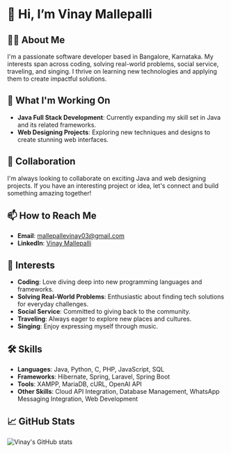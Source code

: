 # 👋 Hi, I’m Vinay Mallepalli

## 👨‍💻 About Me
I'm a passionate software developer based in Bangalore, Karnataka. My interests span across coding, solving real-world problems, social service, traveling, and singing. I thrive on learning new technologies and applying them to create impactful solutions.

## 🚀 What I'm Working On
- **Java Full Stack Development**: Currently expanding my skill set in Java and its related frameworks.
- **Web Designing Projects**: Exploring new techniques and designs to create stunning web interfaces.

## 💼 Collaboration
I'm always looking to collaborate on exciting Java and web designing projects. If you have an interesting project or idea, let's connect and build something amazing together!

## 📫 How to Reach Me
- **Email**: [mallepallevinay03@gmail.com](mailto:mallepallevinay03@gmail.com)
- **LinkedIn**: [Vinay Mallepalli](https://www.linkedin.com/in/vinay-mallepalli/)


## 🌟 Interests
- **Coding**: Love diving deep into new programming languages and frameworks.
- **Solving Real-World Problems**: Enthusiastic about finding tech solutions for everyday challenges.
- **Social Service**: Committed to giving back to the community.
- **Traveling**: Always eager to explore new places and cultures.
- **Singing**: Enjoy expressing myself through music.

## 🛠️ Skills
- **Languages**: Java, Python, C, PHP, JavaScript, SQL
- **Frameworks**: Hibernate, Spring, Laravel, Spring Boot
- **Tools**: XAMPP, MariaDB, cURL, OpenAI API
- **Other Skills**: Cloud API Integration, Database Management, WhatsApp Messaging Integration, Web Development

## 📈 GitHub Stats
![Vinay's GitHub stats](https://github-readme-stats.vercel.app/api?username=Vinay-Mallepalli&show_icons=true&theme=radical)

<!---
Vinay-Mallepalli/Vinay-Mallepalli is a ✨ special ✨ repository because its `README.md` (this file) appears on your GitHub profile.
You can click the Preview link to take a look at your changes.
--->
